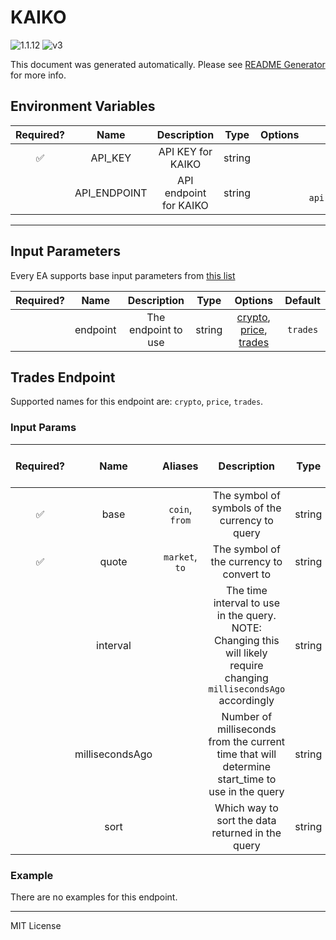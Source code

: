 # KAIKO

![1.1.12](https://img.shields.io/github/package-json/v/smartcontractkit/external-adapters-js?filename=packages/sources/kaiko-test/package.json) ![v3](https://img.shields.io/badge/framework%20version-v3-blueviolet)

This document was generated automatically. Please see [README Generator](../../scripts#readme-generator) for more info.

## Environment Variables

| Required? |     Name     |      Description       |  Type  | Options |                      Default                       |
| :-------: | :----------: | :--------------------: | :----: | :-----: | :------------------------------------------------: |
|    ✅     |   API_KEY    |   API KEY for KAIKO    | string |         |                                                    |
|           | API_ENDPOINT | API endpoint for KAIKO | string |         | `https://us.market-api.kaiko.io/v2/data/trades.v1` |

---

## Input Parameters

Every EA supports base input parameters from [this list](https://github.com/smartcontractkit/ea-framework-js/blob/main/src/config/index.ts)

| Required? |   Name   |     Description     |  Type  |                                      Options                                      | Default  |
| :-------: | :------: | :-----------------: | :----: | :-------------------------------------------------------------------------------: | :------: |
|           | endpoint | The endpoint to use | string | [crypto](#trades-endpoint), [price](#trades-endpoint), [trades](#trades-endpoint) | `trades` |

## Trades Endpoint

Supported names for this endpoint are: `crypto`, `price`, `trades`.

### Input Params

| Required? |      Name       |    Aliases     |                                                      Description                                                      |  Type  | Options |  Default   | Depends On | Not Valid With |
| :-------: | :-------------: | :------------: | :-------------------------------------------------------------------------------------------------------------------: | :----: | :-----: | :--------: | :--------: | :------------: |
|    ✅     |      base       | `coin`, `from` |                                    The symbol of symbols of the currency to query                                     | string |         |            |            |                |
|    ✅     |      quote      | `market`, `to` |                                       The symbol of the currency to convert to                                        | string |         |            |            |                |
|           |    interval     |                | The time interval to use in the query. NOTE: Changing this will likely require changing `millisecondsAgo` accordingly | string |         |    `2m`    |            |                |
|           | millisecondsAgo |                |            Number of milliseconds from the current time that will determine start_time to use in the query            | string |         | `86400000` |            |                |
|           |      sort       |                |                                   Which way to sort the data returned in the query                                    | string |         |   `desc`   |            |                |

### Example

There are no examples for this endpoint.

---

MIT License
